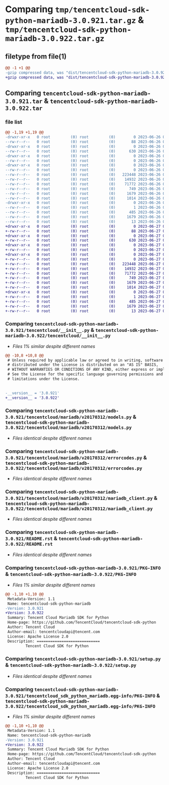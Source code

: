 # Comparing `tmp/tencentcloud-sdk-python-mariadb-3.0.921.tar.gz` & `tmp/tencentcloud-sdk-python-mariadb-3.0.922.tar.gz`

## filetype from file(1)

```diff
@@ -1 +1 @@
-gzip compressed data, was "dist/tencentcloud-sdk-python-mariadb-3.0.921.tar", last modified: Mon Jun 26 00:28:00 2023, max compression
+gzip compressed data, was "dist/tencentcloud-sdk-python-mariadb-3.0.922.tar", last modified: Tue Jun 27 00:28:16 2023, max compression
```

## Comparing `tencentcloud-sdk-python-mariadb-3.0.921.tar` & `tencentcloud-sdk-python-mariadb-3.0.922.tar`

### file list

```diff
@@ -1,19 +1,19 @@
-drwxr-xr-x   0 root         (0) root         (0)        0 2023-06-26 00:28:00.000000 tencentcloud-sdk-python-mariadb-3.0.921/
--rw-r--r--   0 root         (0) root         (0)       88 2023-06-26 00:28:00.000000 tencentcloud-sdk-python-mariadb-3.0.921/setup.cfg
-drwxr-xr-x   0 root         (0) root         (0)        0 2023-06-26 00:28:00.000000 tencentcloud-sdk-python-mariadb-3.0.921/tencentcloud/
--rw-r--r--   0 root         (0) root         (0)      630 2023-06-26 00:28:00.000000 tencentcloud-sdk-python-mariadb-3.0.921/tencentcloud/__init__.py
-drwxr-xr-x   0 root         (0) root         (0)        0 2023-06-26 00:28:00.000000 tencentcloud-sdk-python-mariadb-3.0.921/tencentcloud/mariadb/
--rw-r--r--   0 root         (0) root         (0)        0 2023-06-26 00:28:00.000000 tencentcloud-sdk-python-mariadb-3.0.921/tencentcloud/mariadb/__init__.py
-drwxr-xr-x   0 root         (0) root         (0)        0 2023-06-26 00:28:00.000000 tencentcloud-sdk-python-mariadb-3.0.921/tencentcloud/mariadb/v20170312/
--rw-r--r--   0 root         (0) root         (0)        0 2023-06-26 00:28:00.000000 tencentcloud-sdk-python-mariadb-3.0.921/tencentcloud/mariadb/v20170312/__init__.py
--rw-r--r--   0 root         (0) root         (0)   223448 2023-06-26 00:28:00.000000 tencentcloud-sdk-python-mariadb-3.0.921/tencentcloud/mariadb/v20170312/models.py
--rw-r--r--   0 root         (0) root         (0)    14932 2023-06-26 00:28:00.000000 tencentcloud-sdk-python-mariadb-3.0.921/tencentcloud/mariadb/v20170312/errorcodes.py
--rw-r--r--   0 root         (0) root         (0)    71772 2023-06-26 00:28:00.000000 tencentcloud-sdk-python-mariadb-3.0.921/tencentcloud/mariadb/v20170312/mariadb_client.py
--rw-r--r--   0 root         (0) root         (0)      749 2023-06-26 00:28:00.000000 tencentcloud-sdk-python-mariadb-3.0.921/README.rst
--rw-r--r--   0 root         (0) root         (0)     1679 2023-06-26 00:28:00.000000 tencentcloud-sdk-python-mariadb-3.0.921/PKG-INFO
--rw-r--r--   0 root         (0) root         (0)     1014 2023-06-26 00:28:00.000000 tencentcloud-sdk-python-mariadb-3.0.921/setup.py
-drwxr-xr-x   0 root         (0) root         (0)        0 2023-06-26 00:28:00.000000 tencentcloud-sdk-python-mariadb-3.0.921/tencentcloud_sdk_python_mariadb.egg-info/
--rw-r--r--   0 root         (0) root         (0)        1 2023-06-26 00:28:00.000000 tencentcloud-sdk-python-mariadb-3.0.921/tencentcloud_sdk_python_mariadb.egg-info/dependency_links.txt
--rw-r--r--   0 root         (0) root         (0)      485 2023-06-26 00:28:00.000000 tencentcloud-sdk-python-mariadb-3.0.921/tencentcloud_sdk_python_mariadb.egg-info/SOURCES.txt
--rw-r--r--   0 root         (0) root         (0)     1679 2023-06-26 00:28:00.000000 tencentcloud-sdk-python-mariadb-3.0.921/tencentcloud_sdk_python_mariadb.egg-info/PKG-INFO
--rw-r--r--   0 root         (0) root         (0)       13 2023-06-26 00:28:00.000000 tencentcloud-sdk-python-mariadb-3.0.921/tencentcloud_sdk_python_mariadb.egg-info/top_level.txt
+drwxr-xr-x   0 root         (0) root         (0)        0 2023-06-27 00:28:16.000000 tencentcloud-sdk-python-mariadb-3.0.922/
+-rw-r--r--   0 root         (0) root         (0)       88 2023-06-27 00:28:16.000000 tencentcloud-sdk-python-mariadb-3.0.922/setup.cfg
+drwxr-xr-x   0 root         (0) root         (0)        0 2023-06-27 00:28:16.000000 tencentcloud-sdk-python-mariadb-3.0.922/tencentcloud/
+-rw-r--r--   0 root         (0) root         (0)      630 2023-06-27 00:28:16.000000 tencentcloud-sdk-python-mariadb-3.0.922/tencentcloud/__init__.py
+drwxr-xr-x   0 root         (0) root         (0)        0 2023-06-27 00:28:16.000000 tencentcloud-sdk-python-mariadb-3.0.922/tencentcloud/mariadb/
+-rw-r--r--   0 root         (0) root         (0)        0 2023-06-27 00:28:16.000000 tencentcloud-sdk-python-mariadb-3.0.922/tencentcloud/mariadb/__init__.py
+drwxr-xr-x   0 root         (0) root         (0)        0 2023-06-27 00:28:16.000000 tencentcloud-sdk-python-mariadb-3.0.922/tencentcloud/mariadb/v20170312/
+-rw-r--r--   0 root         (0) root         (0)        0 2023-06-27 00:28:16.000000 tencentcloud-sdk-python-mariadb-3.0.922/tencentcloud/mariadb/v20170312/__init__.py
+-rw-r--r--   0 root         (0) root         (0)   223448 2023-06-27 00:28:16.000000 tencentcloud-sdk-python-mariadb-3.0.922/tencentcloud/mariadb/v20170312/models.py
+-rw-r--r--   0 root         (0) root         (0)    14932 2023-06-27 00:28:16.000000 tencentcloud-sdk-python-mariadb-3.0.922/tencentcloud/mariadb/v20170312/errorcodes.py
+-rw-r--r--   0 root         (0) root         (0)    71772 2023-06-27 00:28:16.000000 tencentcloud-sdk-python-mariadb-3.0.922/tencentcloud/mariadb/v20170312/mariadb_client.py
+-rw-r--r--   0 root         (0) root         (0)      749 2023-06-27 00:28:16.000000 tencentcloud-sdk-python-mariadb-3.0.922/README.rst
+-rw-r--r--   0 root         (0) root         (0)     1679 2023-06-27 00:28:16.000000 tencentcloud-sdk-python-mariadb-3.0.922/PKG-INFO
+-rw-r--r--   0 root         (0) root         (0)     1014 2023-06-27 00:28:16.000000 tencentcloud-sdk-python-mariadb-3.0.922/setup.py
+drwxr-xr-x   0 root         (0) root         (0)        0 2023-06-27 00:28:16.000000 tencentcloud-sdk-python-mariadb-3.0.922/tencentcloud_sdk_python_mariadb.egg-info/
+-rw-r--r--   0 root         (0) root         (0)        1 2023-06-27 00:28:16.000000 tencentcloud-sdk-python-mariadb-3.0.922/tencentcloud_sdk_python_mariadb.egg-info/dependency_links.txt
+-rw-r--r--   0 root         (0) root         (0)      485 2023-06-27 00:28:16.000000 tencentcloud-sdk-python-mariadb-3.0.922/tencentcloud_sdk_python_mariadb.egg-info/SOURCES.txt
+-rw-r--r--   0 root         (0) root         (0)     1679 2023-06-27 00:28:16.000000 tencentcloud-sdk-python-mariadb-3.0.922/tencentcloud_sdk_python_mariadb.egg-info/PKG-INFO
+-rw-r--r--   0 root         (0) root         (0)       13 2023-06-27 00:28:16.000000 tencentcloud-sdk-python-mariadb-3.0.922/tencentcloud_sdk_python_mariadb.egg-info/top_level.txt
```

### Comparing `tencentcloud-sdk-python-mariadb-3.0.921/tencentcloud/__init__.py` & `tencentcloud-sdk-python-mariadb-3.0.922/tencentcloud/__init__.py`

 * *Files 1% similar despite different names*

```diff
@@ -10,8 +10,8 @@
 # Unless required by applicable law or agreed to in writing, software
 # distributed under the License is distributed on an "AS IS" BASIS,
 # WITHOUT WARRANTIES OR CONDITIONS OF ANY KIND, either express or implied.
 # See the License for the specific language governing permissions and
 # limitations under the License.
 
 
-__version__ = '3.0.921'
+__version__ = '3.0.922'
```

### Comparing `tencentcloud-sdk-python-mariadb-3.0.921/tencentcloud/mariadb/v20170312/models.py` & `tencentcloud-sdk-python-mariadb-3.0.922/tencentcloud/mariadb/v20170312/models.py`

 * *Files identical despite different names*

### Comparing `tencentcloud-sdk-python-mariadb-3.0.921/tencentcloud/mariadb/v20170312/errorcodes.py` & `tencentcloud-sdk-python-mariadb-3.0.922/tencentcloud/mariadb/v20170312/errorcodes.py`

 * *Files identical despite different names*

### Comparing `tencentcloud-sdk-python-mariadb-3.0.921/tencentcloud/mariadb/v20170312/mariadb_client.py` & `tencentcloud-sdk-python-mariadb-3.0.922/tencentcloud/mariadb/v20170312/mariadb_client.py`

 * *Files identical despite different names*

### Comparing `tencentcloud-sdk-python-mariadb-3.0.921/README.rst` & `tencentcloud-sdk-python-mariadb-3.0.922/README.rst`

 * *Files identical despite different names*

### Comparing `tencentcloud-sdk-python-mariadb-3.0.921/PKG-INFO` & `tencentcloud-sdk-python-mariadb-3.0.922/PKG-INFO`

 * *Files 1% similar despite different names*

```diff
@@ -1,10 +1,10 @@
 Metadata-Version: 1.1
 Name: tencentcloud-sdk-python-mariadb
-Version: 3.0.921
+Version: 3.0.922
 Summary: Tencent Cloud Mariadb SDK for Python
 Home-page: https://github.com/TencentCloud/tencentcloud-sdk-python
 Author: Tencent Cloud
 Author-email: tencentcloudapi@tencent.com
 License: Apache License 2.0
 Description: ============================
         Tencent Cloud SDK for Python
```

### Comparing `tencentcloud-sdk-python-mariadb-3.0.921/setup.py` & `tencentcloud-sdk-python-mariadb-3.0.922/setup.py`

 * *Files identical despite different names*

### Comparing `tencentcloud-sdk-python-mariadb-3.0.921/tencentcloud_sdk_python_mariadb.egg-info/PKG-INFO` & `tencentcloud-sdk-python-mariadb-3.0.922/tencentcloud_sdk_python_mariadb.egg-info/PKG-INFO`

 * *Files 1% similar despite different names*

```diff
@@ -1,10 +1,10 @@
 Metadata-Version: 1.1
 Name: tencentcloud-sdk-python-mariadb
-Version: 3.0.921
+Version: 3.0.922
 Summary: Tencent Cloud Mariadb SDK for Python
 Home-page: https://github.com/TencentCloud/tencentcloud-sdk-python
 Author: Tencent Cloud
 Author-email: tencentcloudapi@tencent.com
 License: Apache License 2.0
 Description: ============================
         Tencent Cloud SDK for Python
```


